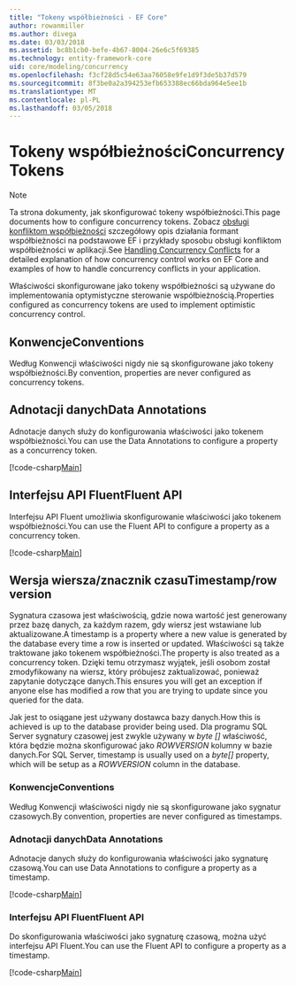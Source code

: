 ```yaml
---
title: "Tokeny współbieżności - EF Core"
author: rowanmiller
ms.author: divega
ms.date: 03/03/2018
ms.assetid: bc8b1cb0-befe-4b67-8004-26e6c5f69385
ms.technology: entity-framework-core
uid: core/modeling/concurrency
ms.openlocfilehash: f3cf28d5c54e63aa76058e9fe1d9f3de5b37d579
ms.sourcegitcommit: 8f3be0a2a394253efb653388ec66bda964e5ee1b
ms.translationtype: MT
ms.contentlocale: pl-PL
ms.lasthandoff: 03/05/2018
---
```

# <a name="concurrency-tokens"></a><span data-ttu-id="06de8-102">Tokeny współbieżności</span><span class="sxs-lookup"><span data-stu-id="06de8-102">Concurrency Tokens</span></span>

> [!NOTE]
> <span data-ttu-id="06de8-103">Ta strona dokumenty, jak skonfigurować tokeny współbieżności.</span><span class="sxs-lookup"><span data-stu-id="06de8-103">This page documents how to configure concurrency tokens.</span></span> <span data-ttu-id="06de8-104">Zobacz [obsługi konfliktom współbieżności](../saving/concurrency.md) szczegółowy opis działania formant współbieżności na podstawowe EF i przykłady sposobu obsługi konfliktom współbieżności w aplikacji.</span><span class="sxs-lookup"><span data-stu-id="06de8-104">See [Handling Concurrency Conflicts](../saving/concurrency.md) for a detailed explanation of how concurrency control works on EF Core and examples of how to handle concurrency conflicts in your application.</span></span>

<span data-ttu-id="06de8-105">Właściwości skonfigurowane jako tokeny współbieżności są używane do implementowania optymistyczne sterowanie współbieżnością.</span><span class="sxs-lookup"><span data-stu-id="06de8-105">Properties configured as concurrency tokens are used to implement optimistic concurrency control.</span></span>

## <a name="conventions"></a><span data-ttu-id="06de8-106">Konwencje</span><span class="sxs-lookup"><span data-stu-id="06de8-106">Conventions</span></span>

<span data-ttu-id="06de8-107">Według Konwencji właściwości nigdy nie są skonfigurowane jako tokeny współbieżności.</span><span class="sxs-lookup"><span data-stu-id="06de8-107">By convention, properties are never configured as concurrency tokens.</span></span>

## <a name="data-annotations"></a><span data-ttu-id="06de8-108">Adnotacji danych</span><span class="sxs-lookup"><span data-stu-id="06de8-108">Data Annotations</span></span>

<span data-ttu-id="06de8-109">Adnotacje danych służy do konfigurowania właściwości jako tokenem współbieżności.</span><span class="sxs-lookup"><span data-stu-id="06de8-109">You can use the Data Annotations to configure a property as a concurrency token.</span></span>

[!code-csharp[Main](../../../samples/core/Modeling/DataAnnotations/Samples/Concurrency.cs#ConfigureConcurrencyAnnotations)]

## <a name="fluent-api"></a><span data-ttu-id="06de8-110">Interfejsu API Fluent</span><span class="sxs-lookup"><span data-stu-id="06de8-110">Fluent API</span></span>

<span data-ttu-id="06de8-111">Interfejsu API Fluent umożliwia skonfigurowanie właściwości jako tokenem współbieżności.</span><span class="sxs-lookup"><span data-stu-id="06de8-111">You can use the Fluent API to configure a property as a concurrency token.</span></span>

[!code-csharp[Main](../../../samples/core/Modeling/FluentAPI/Samples/Concurrency.cs#ConfigureConcurrencyFluent)]

## <a name="timestamprow-version"></a><span data-ttu-id="06de8-112">Wersja wiersza/znacznik czasu</span><span class="sxs-lookup"><span data-stu-id="06de8-112">Timestamp/row version</span></span>

<span data-ttu-id="06de8-113">Sygnatura czasowa jest właściwością, gdzie nowa wartość jest generowany przez bazę danych, za każdym razem, gdy wiersz jest wstawiane lub aktualizowane.</span><span class="sxs-lookup"><span data-stu-id="06de8-113">A timestamp is a property where a new value is generated by the database every time a row is inserted or updated.</span></span> <span data-ttu-id="06de8-114">Właściwości są także traktowane jako tokenem współbieżności.</span><span class="sxs-lookup"><span data-stu-id="06de8-114">The property is also treated as a concurrency token.</span></span> <span data-ttu-id="06de8-115">Dzięki temu otrzymasz wyjątek, jeśli osobom został zmodyfikowany na wiersz, który próbujesz zaktualizować, ponieważ zapytanie dotyczące danych.</span><span class="sxs-lookup"><span data-stu-id="06de8-115">This ensures you will get an exception if anyone else has modified a row that you are trying to update since you queried for the data.</span></span>

<span data-ttu-id="06de8-116">Jak jest to osiągane jest używany dostawca bazy danych.</span><span class="sxs-lookup"><span data-stu-id="06de8-116">How this is achieved is up to the database provider being used.</span></span> <span data-ttu-id="06de8-117">Dla programu SQL Server sygnatury czasowej jest zwykle używany w *byte []* właściwość, która będzie można skonfigurować jako *ROWVERSION* kolumny w bazie danych.</span><span class="sxs-lookup"><span data-stu-id="06de8-117">For SQL Server, timestamp is usually used on a *byte[]* property, which will be setup as a *ROWVERSION* column in the database.</span></span>

### <a name="conventions"></a><span data-ttu-id="06de8-118">Konwencje</span><span class="sxs-lookup"><span data-stu-id="06de8-118">Conventions</span></span>

<span data-ttu-id="06de8-119">Według Konwencji właściwości nigdy nie są skonfigurowane jako sygnatur czasowych.</span><span class="sxs-lookup"><span data-stu-id="06de8-119">By convention, properties are never configured as timestamps.</span></span>

### <a name="data-annotations"></a><span data-ttu-id="06de8-120">Adnotacji danych</span><span class="sxs-lookup"><span data-stu-id="06de8-120">Data Annotations</span></span>

<span data-ttu-id="06de8-121">Adnotacje danych służy do konfigurowania właściwości jako sygnaturę czasową.</span><span class="sxs-lookup"><span data-stu-id="06de8-121">You can use Data Annotations to configure a property as a timestamp.</span></span>

[!code-csharp[Main](../../../samples/core/Modeling/DataAnnotations/Samples/Timestamp.cs#ConfigureTimestampAnnotations)]

### <a name="fluent-api"></a><span data-ttu-id="06de8-122">Interfejsu API Fluent</span><span class="sxs-lookup"><span data-stu-id="06de8-122">Fluent API</span></span>

<span data-ttu-id="06de8-123">Do skonfigurowania właściwości jako sygnaturę czasową, można użyć interfejsu API Fluent.</span><span class="sxs-lookup"><span data-stu-id="06de8-123">You can use the Fluent API to configure a property as a timestamp.</span></span>

[!code-csharp[Main](../../../samples/core/Modeling/FluentAPI/Samples/Timestamp.cs#ConfigureTimestampFluent)]
